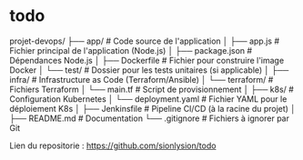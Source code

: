 # todo

projet-devops/
├── app/                  # Code source de l'application
│   ├── app.js            # Fichier principal de l'application (Node.js)
│   ├── package.json      # Dépendances Node.js
│   ├── Dockerfile        # Fichier pour construire l'image Docker
│   └── test/             # Dossier pour les tests unitaires (si applicable)
│
├── infra/                # Infrastructure as Code (Terraform/Ansible)
│   └── terraform/        # Fichiers Terraform
│       └── main.tf       # Script de provisionnement
│
├── k8s/                  # Configuration Kubernetes
│   └── deployment.yaml   # Fichier YAML pour le déploiement K8s
│
├── Jenkinsfile           # Pipeline CI/CD (à la racine du projet)
│
├── README.md             # Documentation
└── .gitignore            # Fichiers à ignorer par Git

Lien du repositorie : https://github.com/sionlysion/todo